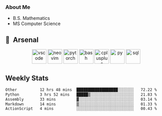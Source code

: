 ### About Me

- B.S. Mathematics
- MS Computer Science

<h2> 🚀 &nbsp;Arsenal</h2>

<p align="center">

<img src="https://cdn.jsdelivr.net/gh/devicons/devicon/icons/vscode/vscode-original.svg" alt="vscode" width="45" height="45"/>
<img src="https://cdn.jsdelivr.net/gh/devicons/devicon@latest/icons/neovim/neovim-original.svg" alt="neovim" width = "45" height = "45"/>
<img src="https://cdn.jsdelivr.net/gh/devicons/devicon@latest/icons/pytorch/pytorch-original.svg" alt="pytorch" width = "45" height = "45" />
          
<img src="https://cdn.jsdelivr.net/gh/devicons/devicon/icons/bash/bash-original.svg" alt="bash" width="45" height="45"/>
<img src="https://cdn.jsdelivr.net/gh/devicons/devicon@latest/icons/cplusplus/cplusplus-original.svg" alt="cplusplus" width = "45" height = "45"/>
<img src="https://cdn.jsdelivr.net/gh/devicons/devicon@latest/icons/python/python-plain.svg" alt="py" width = "45" height = "45" />

<img src="https://cdn.jsdelivr.net/gh/devicons/devicon@latest/icons/azuresqldatabase/azuresqldatabase-original.svg" alt="sql" width = "45" height = "45"/>
          
</p>

## Weekly Stats

<!--START_SECTION:waka-->

```txt
Other          12 hrs 48 mins  ██████████████████░░░░░░░   72.22 %
Python         3 hrs 52 mins   █████▒░░░░░░░░░░░░░░░░░░░   21.83 %
Assembly       33 mins         ▓░░░░░░░░░░░░░░░░░░░░░░░░   03.14 %
Markdown       14 mins         ▒░░░░░░░░░░░░░░░░░░░░░░░░   01.33 %
ActionScript   4 mins          ░░░░░░░░░░░░░░░░░░░░░░░░░   00.43 %
```

<!--END_SECTION:waka-->
